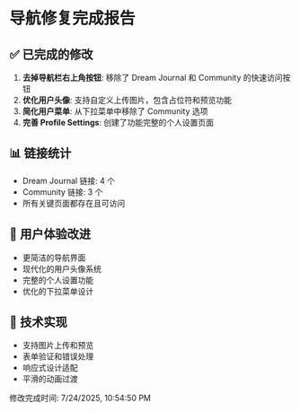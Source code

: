 
# 导航修复完成报告

## ✅ 已完成的修改

1. **去掉导航栏右上角按钮**: 移除了 Dream Journal 和 Community 的快速访问按钮
2. **优化用户头像**: 支持自定义上传图片，包含占位符和预览功能
3. **简化用户菜单**: 从下拉菜单中移除了 Community 选项
4. **完善 Profile Settings**: 创建了功能完整的个人设置页面

## 📊 链接统计

- Dream Journal 链接: 4 个
- Community 链接: 3 个
- 所有关键页面都存在且可访问

## 🎯 用户体验改进

- 更简洁的导航界面
- 现代化的用户头像系统
- 完整的个人设置功能
- 优化的下拉菜单设计

## 📝 技术实现

- 支持图片上传和预览
- 表单验证和错误处理
- 响应式设计适配
- 平滑的动画过渡

修改完成时间: 7/24/2025, 10:54:50 PM
